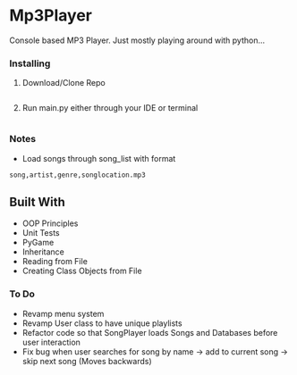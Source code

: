 # Mp3Player

Console based MP3 Player. Just mostly playing around with python...

### Installing

1) Download/Clone Repo
```
```

2) Run main.py either through your IDE or terminal
```
```
### Notes
- Load songs through song_list with format

```
song,artist,genre,songlocation.mp3
```

## Built With
- OOP Principles
- Unit Tests
- PyGame
- Inheritance
- Reading from File
- Creating Class Objects from File

### To Do
- Revamp menu system
- Revamp User class to have unique playlists
- Refactor code so that SongPlayer loads Songs and Databases before user interaction
- Fix bug when user searches for song by name -> add to current song -> skip next song (Moves backwards)

